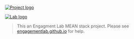 [![Project logo](https://res.cloudinary.com/engagement-lab-home/image/upload/c_scale,f_auto,w_450/v1531496609/opportunity-game/logo.png "Project logo")](https://portland.opportunitygame.org/)

[![Lab logo](https://res.cloudinary.com/engagement-lab-home/image/upload/f_auto,c_scale,w_100//logos/logo-bootstrapper.png "Engagement Lab logo")](http://elab.emerson.edu/)
> This an Engagment Lab MEAN stack project. Please see [engagementlab.github.io](https://engagementlab.github.io) for help.